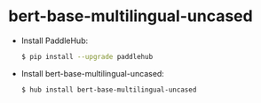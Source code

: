 # bert-base-multilingual-uncased
* Install PaddleHub: 

    ```bash
    $ pip install --upgrade paddlehub
    ```

* Install bert-base-multilingual-uncased: 

    ```bash
    $ hub install bert-base-multilingual-uncased
    ```
